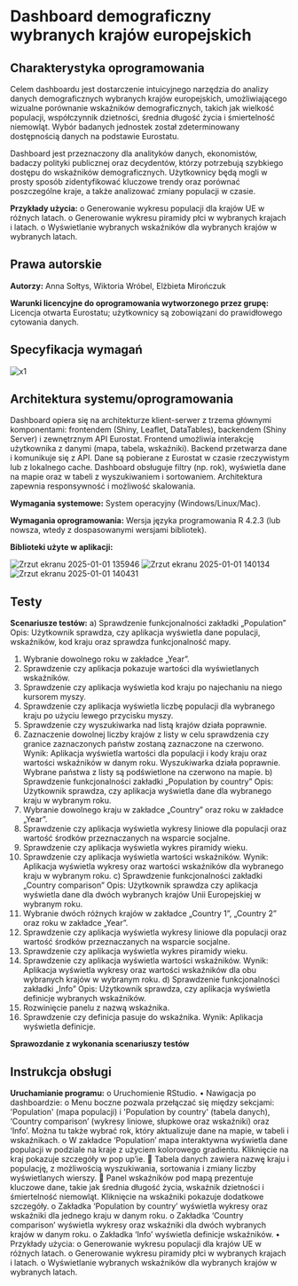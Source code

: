 # Dashboard demograficzny wybranych krajów europejskich

## Charakterystyka oprogramowania
Celem dashboardu jest dostarczenie intuicyjnego narzędzia do analizy danych demograficznych wybranych krajów europejskich, umożliwiającego wizualne porównanie wskaźników demograficznych, takich jak wielkość populacji, współczynnik dzietności, średnia długość życia i śmiertelność niemowląt. Wybór badanych jednostek został zdeterminowany dostępnością danych na podstawie Eurostatu.

Dashboard jest przeznaczony dla analityków danych, ekonomistów, badaczy polityki publicznej oraz decydentów, którzy potrzebują szybkiego dostępu do wskaźników demograficznych. Użytkownicy będą mogli w prosty sposób zidentyfikować kluczowe trendy oraz porównać poszczególne kraje, a także analizować zmiany populacji w czasie.

**Przykłady użycia:**
o	Generowanie wykresu populacji dla krajów UE w różnych latach.
o	Generowanie wykresu piramidy płci w wybranych krajach i latach.
o	Wyświetlanie wybranych wskaźników dla wybranych krajów w wybranych latach.



## Prawa autorskie
**Autorzy:** Anna Sołtys, Wiktoria Wróbel, Elżbieta Mirończuk

**Warunki licencyjne do oprogramowania wytworzonego przez grupę:** Licencja otwarta Eurostatu; użytkownicy są zobowiązani do prawidłowego cytowania danych.


## Specyfikacja wymagań

![x1](https://github.com/user-attachments/assets/85992eab-adaf-4d50-bdee-8d3c1d7f2ec4)

## Architektura systemu/oprogramowania
Dashboard opiera się na architekturze klient-serwer z trzema głównymi komponentami: frontendem (Shiny, Leaflet, DataTables), backendem (Shiny Server) i zewnętrznym API Eurostat. Frontend umożliwia interakcję użytkownika z danymi (mapa, tabela, wskaźniki). Backend przetwarza dane i komunikuje się z API. Dane są pobierane z Eurostat w czasie rzeczywistym lub z lokalnego cache. Dashboard obsługuje filtry (np. rok), wyświetla dane na mapie oraz w tabeli z wyszukiwaniem i sortowaniem. Architektura zapewnia responsywność i możliwość skalowania.

**Wymagania systemowe:** System operacyjny (Windows/Linux/Mac).

**Wymagania oprogramowania:** Wersja języka programowania R 4.2.3 (lub nowsza, wtedy z dospasowanymi wersjami bibliotek).

**Biblioteki użyte w aplikacji:**

![Zrzut ekranu 2025-01-01 135946](https://github.com/user-attachments/assets/eb055492-4f5e-4a95-a8c4-2cfbea97180c)
![Zrzut ekranu 2025-01-01 140134](https://github.com/user-attachments/assets/23ae87dc-de59-44bf-9c51-93f482b0a025)
![Zrzut ekranu 2025-01-01 140431](https://github.com/user-attachments/assets/ca3449b3-653c-4b74-8d12-a1ec499fdc4b)


## Testy
**Scenariusze testów:**
a)	Sprawdzenie funkcjonalności zakładki „Population”
Opis: Użytkownik sprawdza, czy aplikacja wyświetla dane populacji, wskaźników, kod kraju oraz sprawdza funkcjonalność mapy.
1.	Wybranie dowolnego roku w zakładce „Year”.
2.	Sprawdzenie czy aplikacja pokazuje wartości dla wyświetlanych wskaźników.
3.	Sprawdzenie czy aplikacja wyświetla kod kraju po najechaniu na niego kursorem myszy.
4.	Sprawdzenie czy aplikacja wyświetla liczbę populacji dla wybranego kraju po użyciu lewego przycisku myszy.
5.	Sprawdzenie czy wyszukiwarka nad listą krajów działa poprawnie.
6.	Zaznaczenie dowolnej liczby krajów z listy w celu sprawdzenia czy granice zaznaczonych państw zostaną zaznaczone na czerwono.
Wynik: Aplikacja wyświetla wartości dla populacji i kody kraju oraz wartości wskaźników w danym roku. Wyszukiwarka działa poprawnie. Wybrane państwa z listy są podświetlone na czerwono na mapie.
b)	Sprawdzenie funkcjonalności zakładki „Population by country”
Opis: Użytkownik sprawdza, czy aplikacja wyświetla dane dla wybranego kraju w wybranym roku.
1.	Wybranie dowolnego kraju w zakładce „Country” oraz roku w zakładce „Year”.
2.	Sprawdzenie czy aplikacja wyświetla wykresy liniowe dla populacji oraz wartość środków przeznaczanych na wsparcie socjalne.
3.	Sprawdzenie czy aplikacja wyświetla wykres piramidy wieku.
4.	Sprawdzenie czy aplikacja wyświetla wartości wskaźników.
Wynik: Aplikacja wyświetla wykresy oraz wartości wskaźników dla wybranego kraju w wybranym roku.
c)	Sprawdzenie funkcjonalności zakładki „Country comparison”
Opis: Użytkownik sprawdza czy aplikacja wyświetla dane dla dwóch wybranych krajów Unii Europejskiej w wybranym roku.
1.	Wybranie dwóch różnych krajów w zakładce „Country 1”, „Country 2” oraz roku w zakładce „Year”.
2.	Sprawdzenie czy aplikacja wyświetla wykresy liniowe dla populacji oraz wartość środków przeznaczanych na wsparcie socjalne.
3.	Sprawdzenie czy aplikacja wyświetla wykres piramidy wieku.
4.	Sprawdzenie czy aplikacja wyświetla wartości wskaźników.
Wynik: Aplikacja wyświetla wykresy oraz wartości wskaźników dla obu wybranych krajów w wybranym roku.
d)	Sprawdzenie funkcjonalności zakładki „Info”
Opis: Użytkownik sprawdza, czy aplikacja wyświetla definicje wybranych wskaźników.
1.	Rozwinięcie panelu z nazwą wskaźnika.
2.	Sprawdzenie czy definicja pasuje do wskaźnika.
Wynik: Aplikacja wyświetla definicje.

**Sprawozdanie z wykonania scenariuszy testów**

## Instrukcja obsługi
**Uruchamianie programu:**
o	Uruchomienie RStudio.
•	Nawigacja po dashboardzie:
o	Menu boczne pozwala przełączać się między sekcjami: 'Population' (mapa populacji) i 'Population by country' (tabela danych), ‘Country comparison’ (wykresy liniowe, słupkowe oraz wskaźniki) oraz ‘Info’. Można tu także wybrać rok, który aktualizuje dane na mapie, w tabeli i wskaźnikach.
o	W zakładce ‘Population’ mapa interaktywna wyświetla dane populacji w podziale na kraje z użyciem kolorowego gradientu. Kliknięcie na kraj pokazuje szczegóły w pop up’ie.
	Tabela danych zawiera nazwę kraju i populację, z możliwością wyszukiwania, sortowania i zmiany liczby wyświetlanych wierszy.
	Panel wskaźników pod mapą prezentuje kluczowe dane, takie jak średnia długość życia, wskaźnik dzietności i śmiertelność niemowląt. Kliknięcie na wskaźniki pokazuje dodatkowe szczegóły.
o	Zakładka ‘Population by country’ wyświetla wykresy oraz wskaźniki dla jednego kraju w danym roku.
o	Zakładka ‘Country comparison’ wyświetla wykresy oraz wskaźniki dla dwóch wybranych krajów w danym roku.
o	Zakładka ‘Info’ wyświetla definicje wskaźników.
•	Przykłady użycia:
o	Generowanie wykresu populacji dla krajów UE w różnych latach.
o	Generowanie wykresu piramidy płci w wybranych krajach i latach.
o	Wyświetlanie wybranych wskaźników dla wybranych krajów w wybranych latach.

